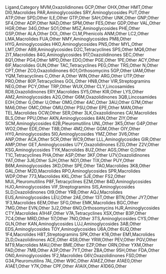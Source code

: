 Ligand,Category
MVM,Oxazolidinones
GCP,Other
OHX,Other
HMT,Other
DI0,Macrolides
PAR,Aminoglycosides
SRY,Aminoglycosides
PUT,Other
ATP,Other
SPD,Other
ILE,Other
GTP,Other
SAH,Other
UNK,Other
GNP,Other
SF4,Other
ADP,Other
NAD,Other
SPM,Other
FES,Other
GDP,Other
VAL,Other
HGR,Other
34G,Other
SO1,Other
M5Z,Aminoglycosides
PHE,Other
GSP,Other
ALA,Other
DOL,Other
CLM,Phenicols
ANM,Other
LC2,Other
LMA,Macrolides
FUA,Other
NMY,Aminoglycosides
PM8,Other
HYG,Aminoglycosides
HKO,Aminoglycosides
PNS,Other
MYL,Other
LMT,Other
AB9,Aminoglycosides
D2C,Tetracyclines
SPS,Other
MQ6,Other
ZIT,Macrolides
84G,Aminoglycosides
917,Oxazolidinones
SEC,Other
8Q1,Other
PG4,Other
MPD,Other
EDO,Other
PGE,Other
1PE,Other
ACY,Other
6IF,Macrolides
GUN,Other
TAC,Tetracyclines
PEG,Other
TRS,Other
N,Other
CPT,Other
ZC0,Oxazolidinones
6O1,Orthosomycins
5GP,Other
UAM,Other
YQM,Tetracyclines
C,Other
A,Other
WIN,Other
ARG,Other
UTP,Other
PRO,Other
80P,Tetracyclines
GOL,Other
HN8,Other
VIR,Streptogramins
NEG,Other
PCY,Other
TRP,Other
WUX,Other
CLY,Lincosamides
RD8,Oxazolidinones
ERY,Macrolides
SY5,Other
KIR,Other
LYS,Other
AM2,Aminoglycosides
A2G,Other
G6M,Oxazolidinones
3QB,Lincosamides
EOH,Other
G,Other
U,Other
OMG,Other
4AC,Other
3AU,Other
G7M,Other
MA6,Other
OMC,Other
OMU,Other
PSU,Other
EPE,Other
MAN,Other
TEL,Macrolides
OCW,Other
SER,Other
3LK,Oxazolidinones
CAI,Macrolides
BLS,Other
PPU,Other
AKN,Aminoglycosides
8AN,Other
ZIY,Other
SCM,Aminoglycosides
62B,Pleuromutilins
UNL,Other
3K5,Other
G4P,Other
WO2,Other
EDE,Other
T8B,Other
4M2,Other
GGM,Other
OIY,Other
HY0,Aminoglycosides
5I0,Aminoglycosides
YMZ,Other
3V6,Other
ANP,Other
ACA,Other
5CR,Other
WC9,Other
LLL,Aminoglycosides
GIR,Other
AMP,Other
GET,Aminoglycosides
U7Y,Oxazolidinones
EZG,Other
Z2V,Other
KSG,Aminoglycosides
TYK,Macrolides
8UZ,Other
AGS,Other
O,Other
T1C,Tetracyclines
PHA,Other
ASP,Other
3KF,Other
U7V,Oxazolidinones
YAT,Other
3J6,Other
SJH,Other
NO1,Other
TIX,Other
PUY,Other
B6M,Aminoglycosides
3KD,Other
SPE,Other
TAO,Macrolides
3K8,Other
GAL,Other
M2D,Macrolides
RPO,Aminoglycosides
SPR,Macrolides
WDP,Other
773,Macrolides
KKL,Other
SJE,Other
FS2,Other
MUL,Pleuromutilins
P8F,Tetracyclines
EZM,Other
84D,Aminoglycosides
HJO,Aminoglycosides
VIF,Streptogramins
SIS,Aminoglycosides
SLD,Oxazolidinones
OI9,Other
YRB,Other
AQJ,Macrolides
EUS,Aminoglycosides
LEU,Other
2AE,Other
13T,Other
BTN,Other
JY7,Other
1F3,Macrolides
6EM,Other
SFG,Other
EMK,Macrolides
BGC,Other
7MG,Other
EVN,Other
3J2,Other
6NO,Orthosomycins
HJR,Aminoglycosides
CTY,Macrolides
A1H4F,Other
V7A,Tetracyclines
XSX,Other
B3P,Other
7C4,Other
MRD,Other
1I7,Other
7NO,Other
3TS,Aminoglycosides
CYS,Other
GLN,Other
KAN,Aminoglycosides
LUJ,Aminoglycosides
3AB,Other
EDS,Aminoglycosides
TOY,Aminoglycosides
U6A,Other
6UQ,Other
1F4,Macrolides
H8T,Streptogramins
SPK,Other
K16,Other
EM1,Macrolides
ZLD,Oxazolidinones
ACE,Other
4S8,Other
YRW,Other
PEV,Other
PGV,Other
MT9,Macrolides
MAU,Other
BME,Other
EZP,Other
ORN,Other
YXM,Other
FAD,Other
7MB,Other
A3P,Other
7YT,Other
ZBA,Other
95H,Other
FDA,Other
ON0,Aminoglycosides
1F2,Macrolides
G6V,Oxazolidinones
FSD,Other
G34,Pleuromutilins
7AL,Other
W9C,Other
A1AEZ,Other
A1AE0,Other
A1AE1,Other
Y7K,Other
CPF,Other
A1AIX,Other
A1D6G,Other
